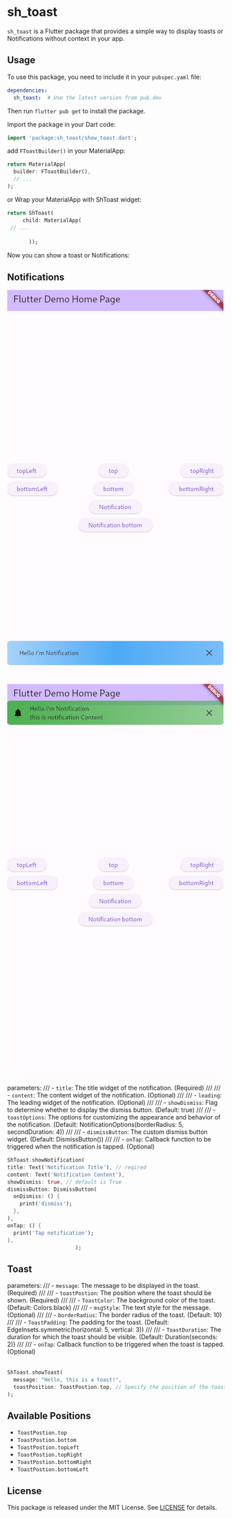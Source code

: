 # sh_toast

`sh_toast` is a Flutter package that provides a simple way to display toasts or Notifications without context in your app.

## Usage

To use this package, you need to include it in your `pubspec.yaml` file:

```yaml
dependencies:
  sh_toast:  # Use the latest version from pub.dev
```

Then run `flutter pub get` to install the package.

Import the package in your Dart code:

```dart
import 'package:sh_toast/show_toast.dart';
```

add `FToastBuilder()` in your MaterialApp:

```dart
return MaterialApp(
  builder: FToastBuilder(),
  // ...
);
```
or Wrap your MaterialApp with ShToast widget:
 
 ```dart
 return ShToast(
      child: MaterialApp(
  // ...
        
        ));
 ```


Now you can show a toast or Notifications:

## Notifications

![Example Image](https://github.com/saifmalsheref/sh_toast/blob/master/examples/sheet_Notification.png?raw=true)
![Example Image](https://github.com/saifmalsheref/sh_toast/blob/master/examples/top_Notification.png?raw=true)

  parameters:
  /// - `title`: The title widget of the notification. (Required)
  ///
  /// - `content`: The content widget of the notification. (Optional)
  ///
  /// - `leading`: The leading widget of the notification. (Optional)
  ///
  /// - `showDismiss`: Flag to determine whether to display the dismiss button. (Default: true)
  ///
  /// - `toastOptions`: The options for customizing the appearance and behavior of the notification. (Default: NotificationOptions(borderRadius: 5, secondDuration: 4))
  ///
  /// - `dismissButton`: The custom dismiss button widget. (Default: DismissButton())
  ///
  /// - `onTap`: Callback function to be triggered when the notification is tapped. (Optional)

```dart
ShToast.showNotification(
title: Text('Notification Title'), // reqired
content: Text('Notification Content'),
showDismiss: true, // default is True
dismissButton: DismissButton(
  onDismiss: () {
    print('dismiss');
  },
),
onTap: () {
  print('Tap notification');
},
                      );
```

## Toast

  parameters:
  /// - `message`: The message to be displayed in the toast. (Required)
  ///
  /// - `toastPostion`: The position where the toast should be shown. (Required)
  ///
  /// - `ToastColor`: The background color of the toast. (Default: Colors.black)
  ///
  /// - `msgStyle`: The text style for the message. (Optional)
  ///
  /// - `borderRadius`: The border radius of the toast. (Default: 10)
  ///
  /// - `ToastPadding`: The padding for the toast. (Default: EdgeInsets.symmetric(horizontal: 5, vertical: 3))
  ///
  /// - `ToastDuration`: The duration for which the toast should be visible. (Default: Duration(seconds: 2))
  ///
  /// - `onTap`: Callback function to be triggered when the toast is tapped. (Optional)

```dart

ShToast.showToast(
  message: "Hello, this is a toast!",
  toastPosition: ToastPostion.top, // Specify the position of the toast
);
```

## Available Positions

- `ToastPostion.top`
- `ToastPostion.bottom`
- `ToastPostion.topLeft`
- `ToastPostion.topRight`
- `ToastPostion.bottomRight`
- `ToastPostion.bottomLeft`

## License

This package is released under the MIT License. See [LICENSE](LICENSE) for details.

